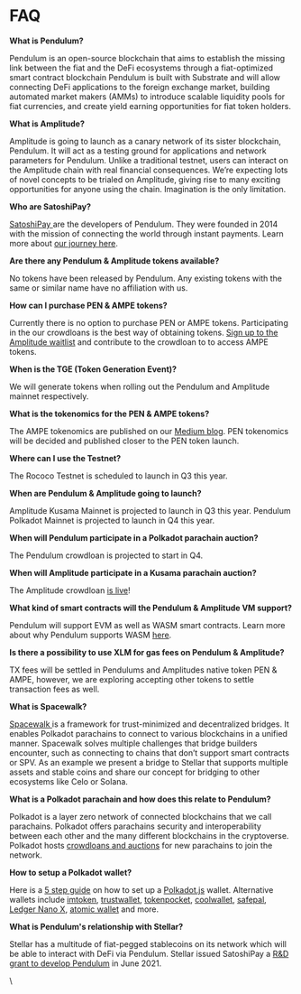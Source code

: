 # FAQ

**What is Pendulum?**

Pendulum is an open-source blockchain that aims to establish the missing link between the fiat and the DeFi ecosystems through a fiat-optimized smart contract blockchain Pendulum is built with Substrate and will allow connecting DeFi applications to the foreign exchange market, building automated market makers (AMMs) to introduce scalable liquidity pools for fiat currencies, and create yield earning opportunities for fiat token holders.

**What is Amplitude?**&#x20;

Amplitude is going to launch as a canary network of its sister blockchain, Pendulum. It will act as a testing ground for applications and network parameters for Pendulum. Unlike a traditional testnet, users can interact on the Amplitude chain with real financial consequences. We’re expecting lots of novel concepts to be trialed on Amplitude, giving rise to many exciting opportunities for anyone using the chain. Imagination is the only limitation.

**Who are SatoshiPay?**

[SatoshiPay ](https://satoshipay.io/)are the developers of Pendulum. They were founded in 2014 with the mission of connecting the world through instant payments. Learn more about [our journey here](https://medium.com/pendulum-chain/why-launch-pendulum-on-polkadot-7663d576591d).&#x20;

**Are there any Pendulum & Amplitude tokens available?**&#x20;

No tokens have been released by Pendulum. Any existing tokens with the same or similar name have no affiliation with us.

**How can I purchase PEN & AMPE tokens?**&#x20;

Currently there is no option to purchase PEN or AMPE tokens. Participating in the our crowdloans is the best way of obtaining tokens. [Sign up to the Amplitude waitlist](https://pendulumchain.org/amplitude?utm\_source=medium\&utm\_medium=social\&utm\_campaign=waitlist\_announce\&utm\_term=08-06-2022) and contribute to the crowdloan to to access AMPE tokens.

**When is the TGE (Token Generation Event)?**&#x20;

We will generate tokens when rolling out the Pendulum and Amplitude mainnet respectively.

**What is the tokenomics for the PEN & AMPE tokens?**&#x20;

The AMPE tokenomics are published on our [Medium blog](https://pendulum-chain.medium.com/amplitude-ampe-tokenomics-2063d3bafde0). PEN tokenomics will be decided and published closer to the PEN token launch.&#x20;

**Where can I use the Testnet?**&#x20;

The Rococo Testnet is scheduled to launch in Q3 this year.

**When are Pendulum & Amplitude going to launch?**&#x20;

Amplitude Kusama Mainnet is projected to launch in Q3 this year. Pendulum Polkadot Mainnet is projected to launch in Q4 this year.

**When will Pendulum participate in a Polkadot parachain auction?**&#x20;

The Pendulum crowdloan is projected to start in Q4.

**When will Amplitude participate in a Kusama parachain auction?**&#x20;

The Amplitude crowdloan [is live](https://pendulumchain.org/amplitude)!

**What kind of smart contracts will the Pendulum & Amplitude VM support?**&#x20;

Pendulum will support EVM as well as WASM smart contracts. Learn more about why Pendulum supports WASM [here](https://medium.com/pendulum-chain/the-bright-future-of-webassembly-smart-contracts-fd7e74301aea).&#x20;

**Is there a possibility to use XLM for gas fees on Pendulum & Amplitude?**

TX fees will be settled in Pendulums and Amplitudes native token PEN & AMPE, however, we are exploring accepting other tokens to settle transaction fees as well.

**What is Spacewalk?**&#x20;

[Spacewalk ](https://medium.com/pendulum-chain/introducing-spacewalk-the-trust-minimized-bridge-between-stellar-and-pendulum-68ddbe7349a0)is a framework for trust-minimized and decentralized bridges. It enables Polkadot parachains to connect to various blockchains in a unified manner. Spacewalk solves multiple challenges that bridge builders encounter, such as connecting to chains that don’t support smart contracts or SPV. As an example we present a bridge to Stellar that supports multiple assets and stable coins and share our concept for bridging to other ecosystems like Celo or Solana.

**What is a Polkadot parachain and how does this relate to Pendulum?**&#x20;

Polkadot is a layer zero network of connected blockchains that we call parachains. Polkadot offers parachains security and interoperability between each other and the many different blockchains in the cryptoverse. Polkadot hosts [crowdloans and auctions](https://medium.com/pendulum-chain/parachain-auctions-and-crowdloans-on-polkadot-kusama-a-quick-overview-2e4892a0ec90) for new parachains to join the network.&#x20;

**How to setup a Polkadot wallet?**&#x20;

Here is a [5 step guide](https://medium.com/pendulum-chain/how-to-setup-a-polkadot-wallet-a-5-step-guide-7f87536837d5) on how to set up a [Polkadot.js](https://polkadot.js.org/) wallet. Alternative wallets include [imtoken](https://token.im/), [trustwallet](https://trustwallet.com/), [tokenpocket](https://www.tokenpocket.pro/en), [coolwallet](https://www.coolwallet.io/coolwallet\_pro/), [safepal](https://safepal.io/), [Ledger Nano X](https://www.ledger.com/), [atomic wallet](https://atomicwallet.io/) and more.

**What is Pendulum's relationship with Stellar?**&#x20;

Stellar has a multitude of fiat-pegged stablecoins on its network which will be able to interact with DeFi via Pendulum. Stellar issued SatoshiPay a [R\&D grant to develop Pendulum](https://medium.com/pendulum-chain/pendulum-receives-a-research-and-development-grant-from-stellar-development-foundation-9756a50a1d5a) in June 2021.&#x20;

\


